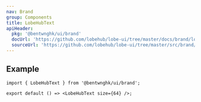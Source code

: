 ```yaml
---
nav: Brand
group: Components
title: LobeHubText
apiHeader:
  pkg: '@bentwnghk/ui/brand'
  docUrl: 'https://github.com/lobehub/lobe-ui/tree/master/docs/brand/lobehub-text.md'
  sourceUrl: 'https://github.com/lobehub/lobe-ui/tree/master/src/brand/components/LobeHubText.tsx'
---
```


## Example

```tsx
import { LobeHubText } from '@bentwnghk/ui/brand';

export default () => <LobeHubText size={64} />;
```
